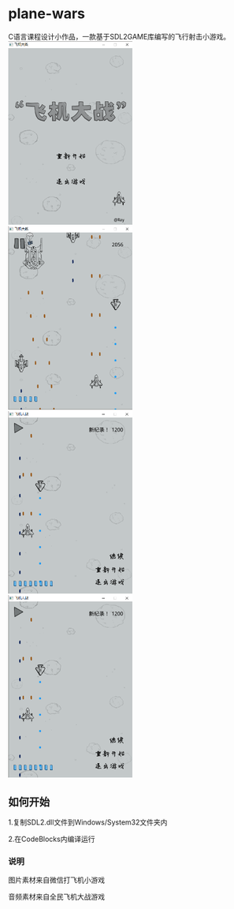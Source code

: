 # plane-wars

  C语言课程设计小作品，一款基于SDL2GAME库编写的飞行射击小游戏。
<img src="https://github.com/Soundgreat/plane-wars/blob/master/overview/home.png" width="50%" height="50%">
<img src="https://github.com/Soundgreat/plane-wars/blob/master/overview/playing.png" width="50%" height="50%">
<img src="https://github.com/Soundgreat/plane-wars/blob/master/overview/pause.png" width="50%" height="50%">
<img src="https://github.com/Soundgreat/plane-wars/blob/master/overview/pause.png" width="50%" height="50%">

## 如何开始
  1.复制SDL2.dll文件到Windows/System32文件夹内
  
  2.在CodeBlocks内编译运行

### 说明
  图片素材来自微信打飞机小游戏
  
  音频素材来自全民飞机大战游戏
